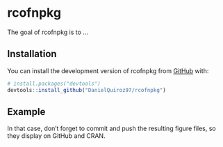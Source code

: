 
<!-- README.md is generated from README.Rmd. Please edit that file -->

# rcofnpkg

<!-- badges: start -->
<!-- badges: end -->

The goal of rcofnpkg is to …

## Installation

You can install the development version of rcofnpkg from
[GitHub](https://github.com/) with:

``` r
# install.packages("devtools")
devtools::install_github("DanielQuiroz97/rcofnpkg")
```

## Example

In that case, don’t forget to commit and push the resulting figure
files, so they display on GitHub and CRAN.
